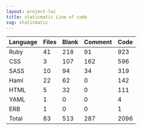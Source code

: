 ```yaml
---
layout: project-loc
title: staticmatic Line of code
ssg: staticmatic
---
```

<div class="table-responsive">
<table class="table">
<thead><tr>
<th>Language</th>
<th>Files</th>
<th>Blank</th>
<th>Comment</th>
<th>Code</th>
</tr></thead><tbody>
<tr><td>Ruby</td><td> 41</td><td> 218</td><td> 91</td><td> 923</td></tr>
<tr><td>CSS</td><td> 3</td><td> 107</td><td> 162</td><td> 596</td></tr>
<tr><td>SASS</td><td> 10</td><td> 94</td><td> 34</td><td> 319</td></tr>
<tr><td>Haml</td><td> 22</td><td> 62</td><td> 0</td><td> 142</td></tr>
<tr><td>HTML</td><td> 5</td><td> 32</td><td> 0</td><td> 111</td></tr>
<tr><td>YAML</td><td> 1</td><td> 0</td><td> 0</td><td> 4</td></tr>
<tr><td>ERB</td><td> 1</td><td> 0</td><td> 0</td><td> 1</td></tr>
<tr><td>Total</td><td>83</td><td>513</td><td>287</td><td>2096</td></tr>
</tbody></table></div>
